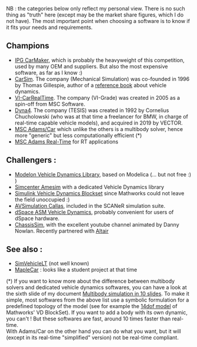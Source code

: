
NB : the categories below only reflect my personal view. There is no such thing as "truth" here (except may be the market share figures, which I do not have). The most important point when choosing a software is to know if it fits your needs and requirements. 

## Champions
* [IPG CarMaker](https://ipg-automotive.com/fr/produits-et-services/simulation-software/carmaker/), which is probably the heavyweight of this competition, used by many OEM and suppliers. But also the most expensive software, as far as I know :)
* [CarSim](https://www.carsim.com/). The company (Mechanical Simulation) was co-founded in 1996 by Thomas Gillespie, author of a [reference book](https://github.com/EricCabrol/VehicleDynamics/blob/master/books.md) about vehicle dynamics. 
* [VI-CarRealTime](https://www.vi-grade.com/en/products/vi-carrealtime/). The company (VI-Grade) was created in 2005 as a spin-off from MSC Software.
* [Dyna4](https://www.vector.com/int/en/products/products-a-z/software/dyna4/). The company (TESIS) was created in 1992 by Cornelius Chucholowski (who was at that time a freelancer for BMW, in charge of real-time capable vehicle models), and acquired in 2019 by VECTOR.
* [MSC Adams/Car](https://www.mscsoftware.com/fr/product/adamscar) which unlike the others is a multibody solver, hence more "generic" but less computationally efficient (*)
* [MSC Adams Real-Time](https://www.mscsoftware.com/fr/product/adams-real-time) for RT applications
 

## Challengers :
* [Modelon Vehicle Dynamics Library](https://www.modelon.com/library/vehicle-dynamics-library), based on Modelica (... but not free :) )
* [Simcenter Amesim](https://www.plm.automation.siemens.com/global/fr/products/simulation-test/vehicle-dynamics.html) with a dedicated Vehicle Dynamics library
* [Simulink Vehicle Dynamics Blockset](https://www.mathworks.com/products/vehicle-dynamics.html) since Mathworks could not leave the field unoccupied :)
* [AVSimulation Callas](https://www.avsimulation.com/callas-vehicle-dynamics-model-runtime/), included in the SCANeR simulation suite.
* [dSpace ASM Vehicle Dynamics](https://www.dspace.com/en/pub/home/products/sw/automotive_simulation_models/produkte_asm/vehicle_dynamics_models.cfm), probably convenient for users of dSpace hardware.
* [ChassisSim](https://www.chassissim.com/), with the excellent youtube channel animated by Danny Nowlan. Recently partnered with [Altair](https://altairengineering.fr/chassissim/)

## See also :
* [SimVehicleLT](https://www.faac.com/realtime-technologies/products/simvehiclelt/) (not well known)
* [MapleCar](https://www.maplesoft.com/webinars/recorded/featured.aspx?id=1288) : looks like a student project at that time

(*) If you want to know more about the difference between multibody solvers and dedicated vehicle dynamics softwares, you can have a look at the sixth slide of my document [Multibody simulation in 10 slides](https://github.com/EricCabrol/Short_stories/blob/master/multibody_simulation_resources_in_10slides.pdf).
To make it simple, most softwares from the above list use a symbolic formulation for a predefined topology of the model (see for example the [14dof model](https://www.mathworks.com/help/vdynblks/ug/passenger-vehicle-dynamics-models.html) of Mathworks' VD BlockSet). If you want to add a body with its own dynamic, you can't ! But these softwares are fast, around 10 times faster than real-time.  
With Adams/Car on the other hand you can do what you want, but it will (except in its real-time "simplified" version) not be real-time compliant. 
